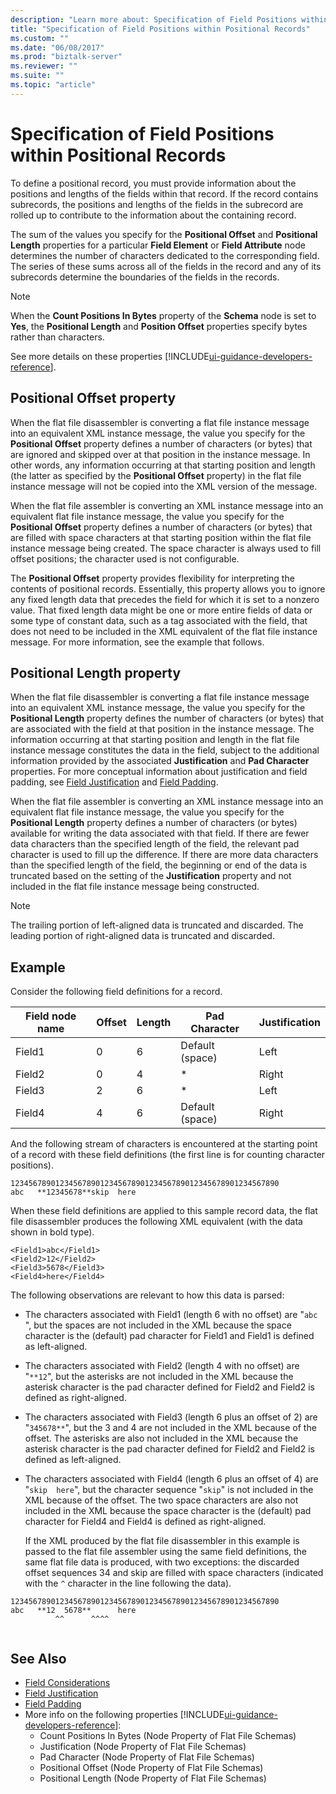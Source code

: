 ```yaml
---
description: "Learn more about: Specification of Field Positions within Positional Records"
title: "Specification of Field Positions within Positional Records"
ms.custom: ""
ms.date: "06/08/2017"
ms.prod: "biztalk-server"
ms.reviewer: ""
ms.suite: ""
ms.topic: "article"
---
```

# Specification of Field Positions within Positional Records
To define a positional record, you must provide information about the positions and lengths of the fields within that record. If the record contains subrecords, the positions and lengths of the fields in the subrecord are rolled up to contribute to the information about the containing record.  
  
 The sum of the values you specify for the **Positional Offset** and **Positional Length** properties for a particular **Field Element** or **Field Attribute** node determines the number of characters dedicated to the corresponding field. The series of these sums across all of the fields in the record and any of its subrecords determine the boundaries of the fields in the records.  
  
> [!NOTE]
>  When the **Count Positions In Bytes** property of the **Schema** node is set to **Yes**, the **Positional Length** and **Position Offset** properties specify bytes rather than characters.  

See more details on these properties [!INCLUDE[ui-guidance-developers-reference](../includes/ui-guidance-developers-reference.md)].
  
## Positional Offset property  
 When the flat file disassembler is converting a flat file instance message into an equivalent XML instance message, the value you specify for the **Positional Offset** property defines a number of characters (or bytes) that are ignored and skipped over at that position in the instance message. In other words, any information occurring at that starting position and length (the latter as specified by the **Positional Offset** property) in the flat file instance message will not be copied into the XML version of the message.  
  
 When the flat file assembler is converting an XML instance message into an equivalent flat file instance message, the value you specify for the **Positional Offset** property defines a number of characters (or bytes) that are filled with space characters at that starting position within the flat file instance message being created. The space character is always used to fill offset positions; the character used is not configurable.  
  
 The **Positional Offset** property provides flexibility for interpreting the contents of positional records. Essentially, this property allows you to ignore any fixed length data that precedes the field for which it is set to a nonzero value. That fixed length data might be one or more entire fields of data or some type of constant data, such as a tag associated with the field, that does not need to be included in the XML equivalent of the flat file instance message. For more information, see the example that follows.  
  
## Positional Length property  
 When the flat file disassembler is converting a flat file instance message into an equivalent XML instance message, the value you specify for the **Positional Length** property defines the number of characters (or bytes) that are associated with the field at that position in the instance message. The information occurring at that starting position and length in the flat file instance message constitutes the data in the field, subject to the additional information provided by the associated **Justification** and **Pad Character** properties. For more conceptual information about justification and field padding, see [Field Justification](../core/field-justification.md) and [Field Padding](../core/field-padding.md).  
  
 When the flat file assembler is converting an XML instance message into an equivalent flat file instance message, the value you specify for the **Positional Length** property defines a number of characters (or bytes) available for writing the data associated with that field. If there are fewer data characters than the specified length of the field, the relevant pad character is used to fill up the difference. If there are more data characters than the specified length of the field, the beginning or end of the data is truncated based on the setting of the **Justification** property and not included in the flat file instance message being constructed.  
  
> [!NOTE]
>  The trailing portion of left-aligned data is truncated and discarded. The leading portion of right-aligned data is truncated and discarded.  
  
## Example  
 Consider the following field definitions for a record.  
  
|Field node name|Offset|Length|Pad Character|Justification|  
|---------------------|------------|------------|-------------------|-------------------|  
|Field1|0|6|Default (space)|Left|  
|Field2|0|4|*|Right|  
|Field3|2|6|*|Left|  
|Field4|4|6|Default (space)|Right|  
  
 And the following stream of characters is encountered at the starting point of a record with these field definitions (the first line is for counting character positions).  
  
```  
123456789012345678901234567890123456789012345678901234567890  
abc   **12345678**skip  here  
```  
  
 When these field definitions are applied to this sample record data, the flat file disassembler produces the following XML equivalent (with the data shown in bold type).  
  
```  
<Field1>abc</Field1>  
<Field2>12</Field2>  
<Field3>5678</Field3>  
<Field4>here</Field4>  
```  
  
 The following observations are relevant to how this data is parsed:  
  
- The characters associated with Field1 (length 6 with no offset) are "`abc` ", but the spaces are not included in the XML because the space character is the (default) pad character for Field1 and Field1 is defined as left-aligned.  
  
- The characters associated with Field2 (length 4 with no offset) are "`**12`", but the asterisks are not included in the XML because the asterisk character is the pad character defined for Field2 and Field2 is defined as right-aligned.  
  
- The characters associated with Field3 (length 6 plus an offset of 2) are "`345678**`", but the 3 and 4 are not included in the XML because of the offset. The asterisks are also not included in the XML because the asterisk character is the pad character defined for Field2 and Field2 is defined as left-aligned.  
  
- The characters associated with Field4 (length 6 plus an offset of 4) are "`skip  here`", but the character sequence "`skip`" is not included in the XML because of the offset. The two space characters are also not included in the XML because the space character is the (default) pad character for Field4 and Field4 is defined as right-aligned.  
  
  If the XML produced by the flat file disassembler in this example is passed to the flat file assembler using the same field definitions, the same flat file data is produced, with two exceptions: the discarded offset sequences 34 and skip are filled with space characters (indicated with the `^` character in the line following the data).  
  
```  
123456789012345678901234567890123456789012345678901234567890  
abc   **12  5678**      here  
          ^^      ^^^^  
  
```  
  
## See Also  
- [Field Considerations](../core/field-considerations.md)    
- [Field Justification](../core/field-justification.md)   
- [Field Padding](../core/field-padding.md)   
- More info on the following properties [!INCLUDE[ui-guidance-developers-reference](../includes/ui-guidance-developers-reference.md)]:  
    - Count Positions In Bytes (Node Property of Flat File Schemas)  
    - Justification (Node Property of Flat File Schemas)  
    - Pad Character (Node Property of Flat File Schemas) 
    - Positional Offset (Node Property of Flat File Schemas)
    - Positional Length (Node Property of Flat File Schemas)

